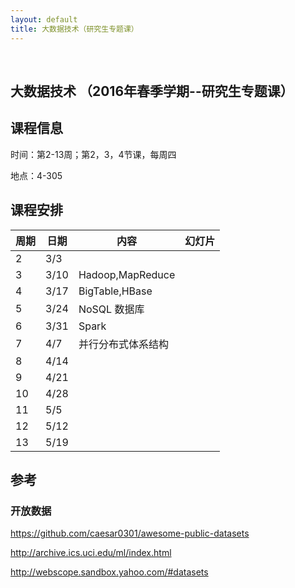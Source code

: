 ```yaml
---
layout: default
title: 大数据技术（研究生专题课）
---
```


 

大数据技术 （2016年春季学期--研究生专题课）
-------------------------------------------

课程信息
--------

时间：第2-13周；第2，3，4节课，每周四

地点：4-305

课程安排
--------

| 周期 | 日期 | 内容               | 幻灯片 |
|------|------|--------------------|--------|
| 2    | 3/3  |                    |        |
| 3    | 3/10 | Hadoop,MapReduce   |        |
| 4    | 3/17 | BigTable,HBase     |        |
| 5    | 3/24 | NoSQL 数据库       |        |
| 6    | 3/31 | Spark              |        |
| 7    | 4/7  | 并行分布式体系结构 |        |
| 8    | 4/14 |                    |        |
| 9    | 4/21 |                    |        |
| 10   | 4/28 |                    |        |
| 11   | 5/5  |                    |        |
| 12   | 5/12 |                    |        |
| 13   | 5/19 |                    |        |

参考
----

### 开放数据

<https://github.com/caesar0301/awesome-public-datasets>

<http://archive.ics.uci.edu/ml/index.html>

<http://webscope.sandbox.yahoo.com/#datasets>

 

 
